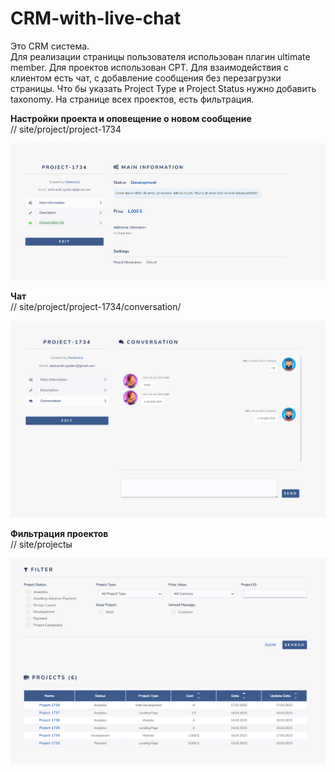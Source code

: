 # CRM-with-live-chat
Это CRM система. </br>
Для реализации страницы пользователя использован плагин ultimate member.
Для проектов использован CPT. 
Для взаимодействия с клиентом есть чат, с добавление сообщения без перезагрузки страницы.
Что бы указать Project Type и Project Status нужно добавить taxonomy.
На странице всех проектов, есть фильтрация.



<p><b>Настройки проекта и оповещение о новом сообщение</b></br>
// site/project/project-1734
</p>

![Front page](https://github.com/AlexandrSgadlev/CRM-with-live-chat/blob/main/1.png)


<p><b>Чат</b></br>
// site/project/project-1734/conversation/
</p>

![Front page](https://github.com/AlexandrSgadlev/CRM-with-live-chat/blob/main/2.png)


<p><b>Фильтрация проектов</b></br>
// site/projectы
</p>

![Front page](https://github.com/AlexandrSgadlev/CRM-with-live-chat/blob/main/3.png)
